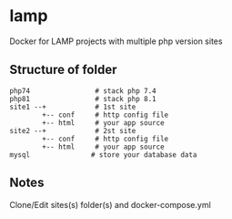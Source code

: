# lamp
Docker for LAMP projects with multiple php version sites

## Structure of folder

```
php74                # stack php 7.4
php81                # stack php 8.1
site1 --+            # 1st site
        +-- conf     # http config file
        +-- html     # your app source
site2 --+            # 2st site
        +-- conf     # http config file
        +-- html     # your app source
mysql               # store your database data
```

## Notes
Clone/Edit sites(s) folder(s) and docker-compose.yml
